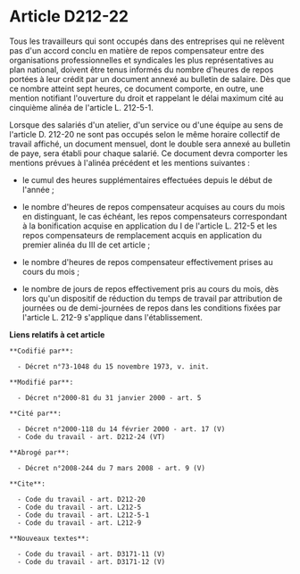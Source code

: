 # Article D212-22

Tous les travailleurs qui sont occupés dans des entreprises qui ne relèvent pas d'un accord conclu en matière de repos
compensateur entre des organisations professionnelles et syndicales les plus représentatives au plan national, doivent être
tenus informés du nombre d'heures de repos portées à leur crédit par un document annexé au bulletin de salaire. Dès que ce
nombre atteint sept heures, ce document comporte, en outre, une mention notifiant l'ouverture du droit et rappelant le délai
maximum cité au cinquième alinéa de l'article L. 212-5-1.

Lorsque des salariés d'un atelier, d'un service ou d'une équipe au sens de l'article D. 212-20 ne sont pas occupés selon le
même horaire collectif de travail affiché, un document mensuel, dont le double sera annexé au bulletin de paye, sera établi
pour chaque salarié. Ce document devra comporter les mentions prévues à l'alinéa précédent et les mentions suivantes :

- le cumul des heures supplémentaires effectuées depuis le début de l'année ;

- le nombre d'heures de repos compensateur acquises au cours du mois en distinguant, le cas échéant, les repos compensateurs
correspondant à la bonification acquise en application du I de l'article L. 212-5 et les repos compensateurs de remplacement
acquis en application du premier alinéa du III de cet article ;

- le nombre d'heures de repos compensateur effectivement prises au cours du mois ;

- le nombre de jours de repos effectivement pris au cours du mois, dès lors qu'un dispositif de réduction du temps de travail
par attribution de journées ou de demi-journées de repos dans les conditions fixées par l'article L. 212-9 s'applique dans
l'établissement.

**Liens relatifs à cet article**

	**Codifié par**:

	  - Décret n°73-1048 du 15 novembre 1973, v. init.

	**Modifié par**:

	  - Décret n°2000-81 du 31 janvier 2000 - art. 5

	**Cité par**:

	  - Décret n°2000-118 du 14 février 2000 - art. 17 (V)
	  - Code du travail - art. D212-24 (VT)

	**Abrogé par**:

	  - Décret n°2008-244 du 7 mars 2008 - art. 9 (V)

	**Cite**:

	  - Code du travail - art. D212-20
	  - Code du travail - art. L212-5
	  - Code du travail - art. L212-5-1
	  - Code du travail - art. L212-9

	**Nouveaux textes**:

	  - Code du travail - art. D3171-11 (V)
	  - Code du travail - art. D3171-12 (V)
